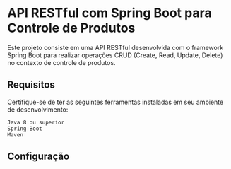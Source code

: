# API RESTful com Spring Boot para Controle de Produtos

Este projeto consiste em uma API RESTful desenvolvida com o framework Spring Boot para realizar operações CRUD (Create, Read, Update, Delete) no contexto de controle de produtos.

## Requisitos

Certifique-se de ter as seguintes ferramentas instaladas em seu ambiente de desenvolvimento:

    Java 8 ou superior
    Spring Boot
    Maven

## Configuração
